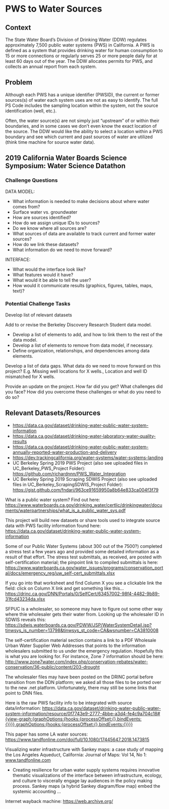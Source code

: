 # PWS to Water Sources

## Context
The State Water Board’s Division of Drinking Water (DDW) regulates approximately 7,500 public water systems (PWS) in California. A PWS is defined as a system that provides drinking water for human consumption to 15 or more connections or regularly serves 25 or more people daily for at least 60 days out of the year. The DDW allocates permits for PWS, and collects an annual report from each system.

## Problem
Although each PWS has a unique identifier (PWSID), the current or former sources(s) of water each system uses are not as easy to identify. The full PS Code includes the sampling location within the system, not the source identification (well, etc.). 

Often, the water source(s) are not simply just “upstream” of or within their boundaries, and in some cases we don’t even know the exact location of the source. The DDW would like the ability to select a location within a PWS boundary and see which current and past sources of water are utilized (think time machine for source water data).

## 2019 California Water Boards Science Symposium: Water Science Datathon
### Challenge Questions
DATA MODEL: 
- What information is needed to make decisions about where water comes from?
- Surface water vs. groundwater
- How are sources identified?
- How do we assign unique IDs to sources? 
- Do we know where all sources are?
- What sources of data are available to track current and former water sources? 
- How do we link these datasets? 
- What information do we need to move forward?

INTERFACE: 
- What would the interface look like?
- What features would it have? 
- What would it be able to tell the user? 
- How would it communicate results (graphics, figures, tables, maps, text)?

### Potential Challenge Tasks
Develop list of relevant datasets

Add to or revise the Berkeley Discovery Research Student data model. 
- Develop a list of elements to add, and how to link them to the rest of the data model. 
- Develop a list of elements to remove from data model, if necessary. 
- Define organization, relationships, and dependencies among data elements.

Develop a list of data gaps. What data do we need to move forward on this project? E.g. Missing well locations for X wells., Location and well ID mismatched for X wells.

Provide an update on the project. How far did you get? What challenges did you face? How did you overcome these challenges or what do you need to do so?

## Relevant Datasets/Resources
- https://data.ca.gov/dataset/drinking-water-public-water-system-information
- https://data.ca.gov/dataset/drinking-water-laboratory-water-quality-results
- https://data.ca.gov/dataset/drinking-water-public-water-system-annually-reported-water-production-and-delivery
- https://dev.trackingcalifornia.org/water-systems/water-systems-landing
- UC Berkeley Spring 2019 PWS Project (also see uploaded files in UC_Berkeley_PWS_Project Folder): https://github.com/richardnnn/PWS_Water_Integration
- UC Berkeley Spring 2019 Scraping SDWIS Project (also see uploaded files in UC_Berkeley_ScrapingSDWIS_Project Folder): https://gist.github.com/fndari/963ce91659950a8b64e833ca004f3f79

What is a public water system? Find out here: https://www.waterboards.ca.gov/drinking_water/certlic/drinkingwater/documents/waterpartnerships/what_is_a_public_water_sys.pdf

This project will build new datasets or share tools used to integrate source data with PWS facility information found here: https://data.ca.gov/dataset/drinking-water-public-water-system-information

Some of our Public Water Systems (about 300 out of the 7500?) completed a stress test a few years ago and provided some detailed information as a result of that effort. The stress test submittals, as received, are posted with self-certification material; the pinpoint link to compiled submittals is here: https://www.waterboards.ca.gov/water_issues/programs/conservation_portal/docs/emergency_reg/uw_self-cert_submittals.xlsx  

If you go into that worksheet and find Column X you see a clickable link the field: click on Column X link and get something like this…
https://drinc.ca.gov/DNN/Portals/0/SelfCert/63457002-98f4-4482-9b89-31fcd43234da.xlsx

SFPUC is a wholesaler, so someone may have to figure out some other way where thie wholesaler gets their water from. Looking up the wholesaler ID in SDWIS reveals this: https://sdwis.waterboards.ca.gov/PDWW/JSP/WaterSystemDetail.jsp?tinwsys_is_number=13798&tinwsys_st_code=CA&wsnumber=CA3810008

The self-certification material section contains a link to a PDF Wholesale Urban Water Supplier Web Addresses that points to the information wholesalers submitted to us under the emergency regulation.  Hopefully this is what you are looking for.  For instance, Zone 7 information should be here: http://www.zone7water.com/index.php/conservation-rebates/water-conservation/36-public/content/203-drought 

The wholesaler files may have been posted on the DRINC portal before transition from the DDN platform; we asked all those files to be ported over to the new .net platform. Unfortunately, there may still be some links that point to DNN files.

Here is the raw PWS facility info to be integrated with source data/information: https://data.ca.gov/dataset/drinking-water-public-water-system-information/resource/0f7743e9-2777-4bbe-a3d4-fe4c9a704c18#{view-graph:{graphOptions:{hooks:{processOffset:{},bindEvents:{}}}},graphOptions:{hooks:{processOffset:{},bindEvents:{}}}}

This paper has some LA water sources: https://www.tandfonline.com/doi/full/10.1080/17445647.2018.1473815
 
Visualizing water infrastructure with Sankey maps: a case study of mapping the Los Angeles Aqueduct, California: Journal of Maps: Vol 14, No 1: www.tandfonline.com
- Creating resilience for urban water supply systems requires innovative thematic visualizations of the interface between infrastructure, ecology, and culture to viscerally engage lay audiences in the policy making process. Sankey maps (a hybrid Sankey diagram/flow map) embed the systemic accounting ...

Internet wayback machine: https://web.archive.org/
